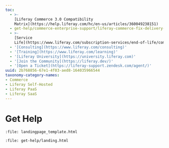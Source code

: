 ```yaml
---
toc:
  - >-
    [Liferay Commerce 3.0 Compatibility
    Matrix](https://help.liferay.com/hc/en-us/articles/360049238151)
  - get-help/commerce-enterprise-support/liferay-commerce-fix-delivery-method.md
  - >-
    [Service
    Life](https://www.liferay.com/subscription-services/end-of-life/commerce/)
  - '[Consulting](https://www.liferay.com/consulting)'
  - '[Training](https://www.liferay.com/learning)'
  - '[Liferay University](https://university.liferay.com)'
  - '[Join the Community](https://liferay.dev/)'
  - '[Open a Ticket](https://liferay-support.zendesk.com/agent/)'
uuid: 2b768856-67e1-4f03-aed8-164035966544
taxonomy-category-names:
- Commerce
- Liferay Self-Hosted
- Liferay PaaS
- Liferay SaaS
---
```


# Get Help

```{raw} html
:file: landingpage_template.html
```

```{raw} html
:file: get-help/landing.html
```
